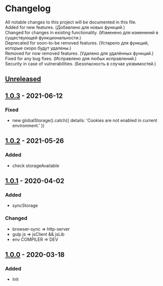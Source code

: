 # Changelog

All notable changes to this project will be documented in this file.  
Added for new features. (Добавлено для новых функций.)  
Changed for changes in existing functionality. (Изменено для изменений в существующей функциональности.)  
Deprecated for soon-to-be removed features. (Устарело для функций, которые скоро будут удалены.)  
Removed for now removed features. (Удалено для удалённых функций.)  
Fixed for any bug fixes. (Исправлено для любых исправлений.)  
Security in case of vulnerabilities. (Безопасность в случае уязвимостей.)

## [Unreleased]

## [1.0.3] - 2021-06-12
### Fixed
* new globalStorage().catch({ details: 'Cookies are not enabled in current environment.' })

## [1.0.2] - 2021-05-26
### Added
* check storageAvailable

## [1.0.1] - 2020-04-02
### Added
* syncStorage
### Changed
* browser-sync => http-server
* gulp js => jsClient && jsLib
* env COMPILER => DEV

## [1.0.0] - 2020-03-18
### Added
* Init

[Unreleased]: ../../compare/v1.0.3...HEAD
[1.0.3]: ../../releases/tag/v1.0.3
[1.0.2]: ../../releases/tag/v1.0.2
[1.0.1]: ../../releases/tag/v1.0.1
[1.0.0]: ../../releases/tag/v1.0.0
